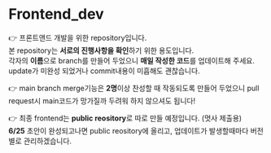 # Frontend_dev

👉 프론트앤드 개발을 위한 repository입니다.  
본 repository는 **서로의 진행사항을 확인**하기 위한 용도입니다.  
각자의 **이름**으로 branch를 만들어 두었으니 **매일 작성한 코드**를 업데이트해 주세요.  
update가 미완성 되었거나 commit내용이 미흡해도 괜찮습니다.  

👉 main branch merge기능은 **2명**이상 찬성할 때 작동되도록 만들어 두었으니 pull request시 main코드가 망가질까 두려워 하지 않으셔도 됩니다!

👉 최종 frontend는 **public reository**로 따로 만들 예정입니다. (멋사 제출용)  
**6/25** 초안이 완성되고나면 public reository에 올리고, 업데이트가 발생할때마다 버전별로 관리하겠습니다.  
